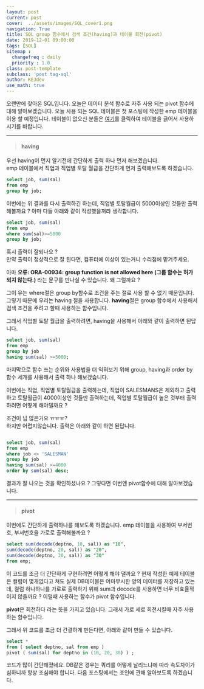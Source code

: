 ```yaml
---
layout: post
current: post
cover:  ../assets/images/SQL_cover1.png
navigation: True
title: SQL group 함수에서 검색 조건(having)과 테이블 회전(pivot)
date: 2019-12-01 09:00:00
tags: [SQL]
sitemap :
  changefreq : daily
  priority : 1.0
class: post-template
subclass: 'post tag-sql'
author: KEJdev
use_math: true
---  
```


오랜만에 찾아온 SQL입니다. 오늘은 데이터 분석 함수로 자주 사용 되는 pivot 함수에 대해 알아보겠습니다.
오늘 사용 되는 SQL 테이블은 첫 포스팅에 작성한 emp 테이블을 이용 할 예정입니다. 테이블이 없으신 분들은 [여기](https://kejdev.github.io/SQL-Grammar-1)를 클릭하여 테이블을 긁어서 사용하시기를 바랍니다.

-------

> #### having  

우선 having이 먼지 알기전에 간단하게 출력 하나 먼저 해보겠습니다.  
emp 테이블에서 직업과 직업별 토탈 월급을 간단하게 먼저 출력해보도록 하겠습니다.  

```sql
select job, sum(sal)
from emp
group by job;
```

이번에는 위 결과를 다시 출력하긴 하는데, 직업별 토탈월급이 5000이상인 것들만 출력 해볼까요 ?
아마 다들 아래와 같이 작성했을꺼라 생각합니다.  

```sql
select job, sum(sal)
from emp
where sum(sal)>=5000
group by job;
```

혹시 출력이 잘되나요 ?  
만약 출력이 정상적으로 잘 된다면, 컴퓨터에 이상이 있는거니 수리점에 맡겨주세요.  

아마 **오류: ORA-00934: group function is not allowed here (그룹 함수는 허가되지 않는다.)** 라는 문구를 만나실 수 있습니다. 왜 그럴까요 ?  

그이 유는 where절은 group by함수로 조건을 주는 절로 사용 할 수 없기 때문입니다. 그렇기 때문에 우리는 having 절을 사용합니다. **having**절은 group 함수에서 사용해서 검색 조건을 주려고 할때 사용하는 함수입니다.

그래서 직업별 토탈 월급을 출력하려면, having을 사용해서 아래와 같이 출력하면 된답니다.  

```sql
select job, sum(sal)
from emp
group by job
having sum(sal) >=5000;
```

마지막으로 함수 쓰는 순위와 사용법을 더 익혀보기 위해 group, having과 order by 함수 세개를 사용해서 출력 하나 해보겠습니다.  

이번에는 직업, 직업별 토탈월급을 출력하는데, 직업이 SALESMANS은 제외하고 출력하고 토탈월급이 4000이상인 것들만 출력하는데, 직업별 토탈월급이 높은 것부터 출력하려면 어떻게 해야댈까요 ?

조건이 넘 많은거요 ㅠㅠㅠ?  
하지만 어렵지않습니다. 출력은 아래와 같이 하면 된답니다.  

```sql

select job, sum(sal)
from emp
where job <> 'SALESMAN'
group by job
having sum(sal) >=4000
order by sum(sal) desc;
```

결과가 잘 나오는 것을 확인하셨나요 ? 그렇다면 이번엔 pivot함수에 대해 알아보겠습니다. 

-------

> #### pivot  

이번에도 간단하게 출력하나를 해보도록 하겠습니다. emp 테이블을 사용하여 부서번호, 부서번호을 가로로  출력해볼까요 ?  

```sql
select sum(decode(deptno, 10, sal)) as "10",
sum(decode(deptno, 20, sal)) as "20",
sum(decode(deptno, 30, sal)) as "30"
from emp;
```

이 코드를 조금 더 간단하게 구현하려면 어떻게 해야 댈까요 ? 현재 작성한 예제 테이블은 컬럼이 몇개없다고 쳐도 실제 DB데이블은 어마무시한 양의 데이터를 저장하고 있는데, 컬럼 하나하나를 가로로 출력하기 위해  sum과 decode를 사용하면 너무 비효율적이지 않을까요 ? 이럴때 사용하는 함수가 pivot 함수입니다.

**pivot**은 회전하다 라는 뜻을 가지고 있습니다. 그래서 가로 세로 회전시킬때 자주 사용하는 함수입니다.  

그래서 위 코드를 조금 더 간결하게 만든다면, 아래와 같이 만들 수 있습니다. 

```sql
select *
from ( select deptno, sal from emp ) 
pivot ( sum(sal) for deptno in (10, 20, 30) ) ;
```

코드가 많이 간단해졌네요. DB같은 경우는 쿼리를 어떻게 날리느냐에 따라 속도차이가 심하니까 항상 조심해야 합니다. 다음 포스팅에서는 조인에 관해 알아보도록 하겠습니다.
